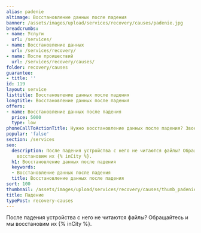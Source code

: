 ```yaml
---
alias: padenie
altimage: Восстановление данных после падения
banner: /assets/images/upload/services/recovery/causes/padenie.jpg
breadcrumbs:
- name: Услуги
  url: /services/
- name: Восстановление данных
  url: /services/recovery/
- name: После проишествий
  url: /services/recovery/causes/
folder: recovery/causes
guarantee:
- title: ''
id: 119
layout: service
listtitle: Восстановление данных после падения
longtitle: Восстановление данных после падения
offers:
- name: Восстановление данных после падения
  price: 5000
  type: low
phoneCallToActionTitle: Нужно восстановление данных после падения? Звоните!
popular: 'false'
section: /services
seo:
  description: После падения устройства с него не читаются файлы? Обращайтесь и мы
    восстановим их {% inCity %}.
  h1: Восстановление данных после падения
  keywords:
  - Восстановление данных после падения
  title: Восстановление данных после падения
sort: 100
thumbnail: /assets/images/upload/services/recovery/causes/thumb_padenie.jpg
title: Падение
typePost: recovery-causes
---
```

После падения устройства с него не читаются файлы? Обращайтесь и мы восстановим их {% inCity %}.